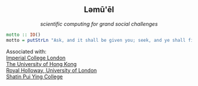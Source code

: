 <h2 align=center>Ləmū'ēl</h2>

<p align=center>
  <em>
  scientific computing for grand social challenges
  </em>
</p>

```haskell
motto :: IO()
motto = putStrLn "Ask, and it shall be given you; seek, and ye shall find; knock, and it shall be opened unto you."
```

<p align=left>
  Associated with:
  <br>
  <a href=https://www.imperial.ac.uk>Imperial College London</a>
  <br>
  <a href=https://www.hku.hk>The University of Hong Kong</a>
  <br>
  <a href=https://www.royalholloway.ac.uk>Royal Holloway, University of London</a>
  <br>
  <a href=https://www.pyc.edu.hk>Shatin Pui Ying College</a>
</p>
<p align=center>
  
</p>
  
##
<!-- [![Linkedin](https://i.stack.imgur.com/gVE0j.png) lemuelkl](https://www.linkedin.com/in/lemuelkl/) -->
